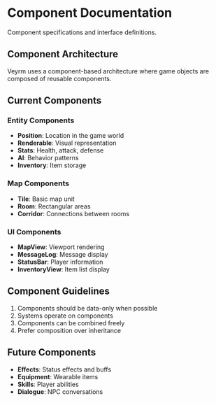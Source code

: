 # Component Documentation

Component specifications and interface definitions.

## Component Architecture

Veyrm uses a component-based architecture where game objects are composed of reusable components.

## Current Components

### Entity Components

- **Position**: Location in the game world
- **Renderable**: Visual representation
- **Stats**: Health, attack, defense
- **AI**: Behavior patterns
- **Inventory**: Item storage

### Map Components

- **Tile**: Basic map unit
- **Room**: Rectangular areas
- **Corridor**: Connections between rooms

### UI Components

- **MapView**: Viewport rendering
- **MessageLog**: Message display
- **StatusBar**: Player information
- **InventoryView**: Item list display

## Component Guidelines

1. Components should be data-only when possible
2. Systems operate on components
3. Components can be combined freely
4. Prefer composition over inheritance

## Future Components

- **Effects**: Status effects and buffs
- **Equipment**: Wearable items
- **Skills**: Player abilities
- **Dialogue**: NPC conversations
